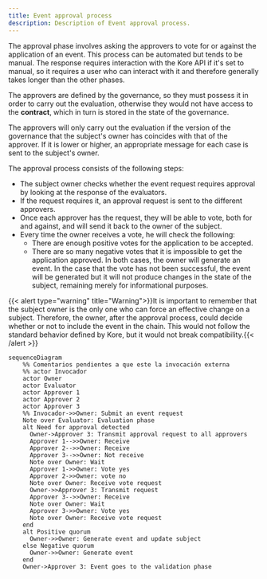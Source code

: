 ```yaml
---
title: Event approval process
description: Description of Event approval process.
---
```

The approval phase involves asking the approvers to vote for or against the application of an event. This process can be automated but tends to be manual. The response requires interaction with the Kore API if it's set to manual, so it requires a user who can interact with it and therefore generally takes longer than the other phases.

The approvers are defined by the governance, so they must possess it in order to carry out the evaluation, otherwise they would not have access to the **contract**, which in turn is stored in the state of the governance.

The approvers will only carry out the evaluation if the version of the governance that the subject's owner has coincides with that of the approver. If it is lower or higher, an appropriate message for each case is sent to the subject's owner.

The approval process consists of the following steps:

- The subject owner checks whether the event request requires approval by looking at the response of the evaluators.
- If the request requires it, an approval request is sent to the different approvers.
- Once each approver has the request, they will be able to vote, both for and against, and will send it back to the owner of the subject.
- Every time the owner receives a vote, he will check the following:
  - There are enough positive votes for the application to be accepted.
  - There are so many negative votes that it is impossible to get the application approved.
In both cases, the owner will generate an event. In the case that the vote has not been successful, the event will be generated but it will not produce changes in the state of the subject, remaining merely for informational purposes.

{{< alert type="warning" title="Warning">}}It is important to remember that the subject owner is the only one who can force an effective change on a subject. Therefore, the owner, after the approval process, could decide whether or not to include the event in the chain. This would not follow the standard behavior defined by Kore, but it would not break compatibility.{{< /alert >}}

```mermaid
sequenceDiagram
    %% Comentarios pendientes a que este la invocación externa
    %% actor Invocador
    actor Owner
    actor Evaluator
    actor Approver 1
    actor Approver 2
    actor Approver 3
    %% Invocador->>Owner: Submit an event request
    Note over Evaluator: Evaluation phase
    alt Need for approval detected
      Owner->Approver 3: Transmit approval request to all approvers
      Approver 1-->>Owner: Receive
      Approver 2-->>Owner: Receive
      Approver 3-->>Owner: Not receive
      Note over Owner: Wait
      Approver 1->>Owner: Vote yes
      Approver 2->>Owner: vote no
      Note over Owner: Receive vote request
      Owner->>Approver 3: Transmit request
      Approver 3-->>Owner: Receive
      Note over Owner: Wait
      Approver 3->>Owner: Vote yes
      Note over Owner: Receive vote request
    end
    alt Positive quorum
      Owner->>Owner: Generate event and update subject
    else Negative quorum
      Owner->>Owner: Generate event
    end
    Owner->Approver 3: Event goes to the validation phase
```
